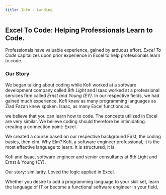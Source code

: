 ```yaml
---
title: Info - Landing
---
```

## Excel To Code: Helping Professionals Learn to Code.

Professionals have valuable experience, gained by arduous effort. _Excel To Code_ capitalizes upon prior experience in Excel  to help professionals learn to code.

### Our Story

We began talking about coding while Kofi worked at a software development company called _8th Light_ and Isaac worked at a professional services firm called _Ernst and Young (EY)_. In our respective fields, we had gained much experience. Kofi knew as many programming languages as Ziad Fazah knew spoken. Isaac, as many Excel functions as 

we believe that you can learn how to code. The concepts utilized in Excel are very similar. We believe coding should therefore be intimidating. creating a connection point: Excel.

We created a course based on our respective background First, the coding basics, then elm. Why Elm? Kofi, a software engineer professional, it is the most effective language to learn. It is structured, it is.

Kofi and Isaac, software engineer and senior consultants at 8th Light and Ernst & Young (EY).

Our story: similarity. Loved the logic applied in Excel.

Whether you desire to add a programming language to your skill set, learn the language of IT or become a functional software engineer in your field,